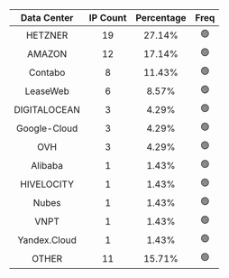 | Data Center | IP Count | Percentage | Freq |
|:------------:|:--------:|:-----------:|:-----:|
| HETZNER | 19 | 27.14% | 🟢 |
| AMAZON | 12 | 17.14% | 🟢 |
| Contabo | 8 | 11.43% | 🟢 |
| LeaseWeb | 6 | 8.57% | 🟢 |
| DIGITALOCEAN | 3 | 4.29% | 🟢 |
| Google-Cloud | 3 | 4.29% | 🟢 |
| OVH | 3 | 4.29% | 🟢 |
| Alibaba | 1 | 1.43% | 🟢 |
| HIVELOCITY | 1 | 1.43% | 🟢 |
| Nubes | 1 | 1.43% | 🟢 |
| VNPT | 1 | 1.43% | 🟢 |
| Yandex.Cloud | 1 | 1.43% | 🟢 |
| OTHER | 11 | 15.71% | 🟢 |